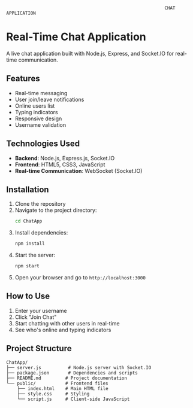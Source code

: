                                                                CHAT APPLICATION
                                                               






# Real-Time Chat Application

A live chat application built with Node.js, Express, and Socket.IO for real-time communication.

## Features

- Real-time messaging
- User join/leave notifications
- Online users list
- Typing indicators
- Responsive design
- Username validation

## Technologies Used

- **Backend**: Node.js, Express.js, Socket.IO
- **Frontend**: HTML5, CSS3, JavaScript
- **Real-time Communication**: WebSocket (Socket.IO)

## Installation

1. Clone the repository
2. Navigate to the project directory:
   ```bash
   cd ChatApp
   ```
3. Install dependencies:
   ```bash
   npm install
   ```
4. Start the server:
   ```bash
   npm start
   ```
5. Open your browser and go to `http://localhost:3000`

## How to Use

1. Enter your username
2. Click "Join Chat"
3. Start chatting with other users in real-time
4. See who's online and typing indicators

## Project Structure

```
ChatApp/
├── server.js          # Node.js server with Socket.IO
├── package.json       # Dependencies and scripts
├── README.md         # Project documentation
└── public/           # Frontend files
    ├── index.html    # Main HTML file
    ├── style.css     # Styling
    └── script.js     # Client-side JavaScript
```
